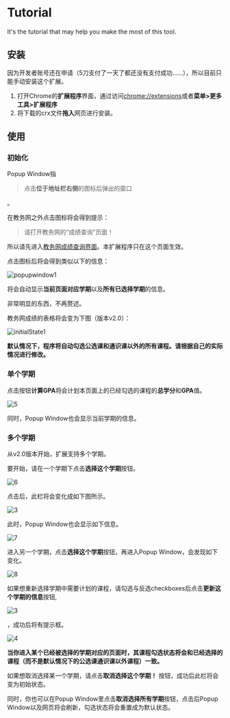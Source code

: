 # Tutorial

It's the tutorial that may help you make the most of this tool.

## 安装

因为开发者账号还在申请（5刀支付了一天了都还没有支付成功……），所以目前只能手动安装这个扩展。

1. 打开Chrome的**扩展程序**界面，通过访问[chrome://extensions](chrome://extensions)或者**菜单>更多工具>扩展程序**
2. 将下载的crx文件**拖入**网页进行安装。

## 使用

### 初始化

Popup Window指

> 点击**位于地址栏右侧**的图标后弹出的窗口

。

在教务网之外点击图标将会得到提示：
> 请打开教务网的“成绩查询”页面！

所以请先进入[教务网成绩查询界面](http://elite.nju.edu.cn/jiaowu/student/studentinfo/achievementinfo.do?method=searchTermList)。本扩展程序只在这个页面生效。

点击图标后将会得到类似以下的信息：

![popupwindow1](http://wx2.sinaimg.cn/mw690/9e4c3c1bgy1fj6mnzlqzij208o08u3ym.jpg)

将会自动显示**当前页面对应学期**以及**所有已选择学期**的信息。

非常明显的东西，不再赘述。

教务网成绩的表格将会变为下图（版本v2.0）：

![initialState1](http://wx1.sinaimg.cn/mw690/9e4c3c1bgy1fj6mp9ijq2j20yt0glwhr.jpg)

**默认情况下，程序将自动勾选公选课和通识课以外的所有课程。请根据自己的实际情况进行修改。**


### 单个学期

点击按钮**计算GPA**将会计划本页面上的已经勾选的课程的**总学分**和**GPA**值。

![5](http://wx3.sinaimg.cn/mw690/9e4c3c1bgy1fj6n27dktuj20d501bq2t.jpg)

同时，Popup Window也会显示当前学期的信息。

### 多个学期

从v2.0版本开始，扩展支持多个学期。

要开始，请在一个学期下点击**选择这个学期**按钮。

![6](http://wx2.sinaimg.cn/mw690/9e4c3c1bgy1fj6n4mgstoj20o102474g.jpg)

点击后，此栏将会变化成如下图所示。

![3](http://wx2.sinaimg.cn/mw690/9e4c3c1bgy1fj6n26u0faj20n9027jrj.jpg)

此时，Popup Window也会显示如下信息。

![7](http://wx2.sinaimg.cn/mw690/9e4c3c1bgy1fj6n26y157j208o08x74f.jpg)

进入另一个学期，点击**选择这个学期**按钮，再进入Popup Window，会发现如下变化。

![8](http://wx1.sinaimg.cn/mw690/9e4c3c1bgy1fj6n2739fdj208o09djrk.jpg)

如果想重新选择学期中需要计划的课程，请勾选与反选checkboxes后点击**更新这个学期的信息**按钮,

![3](http://wx2.sinaimg.cn/mw690/9e4c3c1bgy1fj6n26u0faj20n9027jrj.jpg)

，成功后将有提示框。

![4](http://wx1.sinaimg.cn/mw690/9e4c3c1bgy1fj6n2791i5j20c903sq2r.jpg)


**当你进入某个已经被选择的学期对应的页面时，其课程勾选状态将会和已经选择的课程（而不是默认情况下的公选课通识课以外课程）一致。**


如果想取消选择某一个学期，请点击**取消选择这个学期！** 按钮，成功后此栏将会变为初始状态。


同时，你也可以在Popup Window里点击**取消选择所有学期**按钮，点击后Popup Window以及网页将会刷新，勾选状态将会重置成为默认状态。





